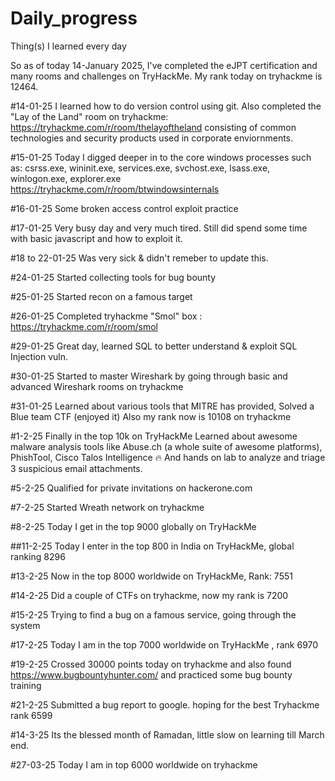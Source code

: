 # Daily_progress
Thing(s) I learned every day

So as of today 14-January 2025, I've completed the eJPT certification and many rooms and challenges on TryHackMe. My rank today on tryhackme is 12464.

#14-01-25
I learned how to do version control using git. 
Also completed the "Lay of the Land" room on tryhackme: https://tryhackme.com/r/room/thelayoftheland consisting of common technologies and security products used in corporate enviornments.

#15-01-25
Today I digged deeper in to the core windows processes such as:
csrss.exe, wininit.exe, services.exe, svchost.exe, lsass.exe, winlogon.exe, explorer.exe  https://tryhackme.com/r/room/btwindowsinternals

#16-01-25
Some broken access control exploit practice 

#17-01-25
Very busy day and very much tired. Still did spend some time with basic javascript and how to exploit it.

#18 to 22-01-25
Was very sick & didn't remeber to update this. 

#24-01-25
Started collecting tools for bug bounty

#25-01-25
Started recon on a famous target

#26-01-25
Completed tryhackme "Smol" box : https://tryhackme.com/r/room/smol

#29-01-25
Great day, learned SQL to better understand & exploit SQL Injection vuln.

#30-01-25
Started to master Wireshark by going through basic and advanced Wireshark rooms on tryhackme

#31-01-25
Learned about various tools that MITRE has provided,
Solved a Blue team CTF (enjoyed it)
Also my rank now is 10108 on tryhackme 

#1-2-25
Finally in the top 10k on TryHackMe
Learned about awesome malware analysis tools like Abuse.ch (a whole suite of awesome platforms), PhishTool, Cisco Talos Intelligence 🔥 
And hands on lab to analyze and triage 3 suspicious email attachments.

#5-2-25
Qualified for private invitations on hackerone.com

#7-2-25
Started Wreath network on tryhackme

#8-2-25
Today I get in the top 9000 globally on TryHackMe

##11-2-25
Today I enter in the top 800 in India on TryHackMe, global ranking 8296

#13-2-25
Now in the top 8000 worldwide on TryHackMe, Rank: 7551

#14-2-25
Did a couple of CTFs on tryhackme, now my rank is 7200

#15-2-25
Trying to find a bug on a famous service, going through the system

#17-2-25 
Today I am in the top 7000 worldwide on TryHackMe , rank 6970

#19-2-25
Crossed 30000 points today on tryhackme and also found https://www.bugbountyhunter.com/ and practiced some bug bounty training

#21-2-25
Submitted a bug report to google. hoping for the best
Tryhackme rank 6599


#14-3-25
Its the blessed month of Ramadan, little slow on learning till March end.


#27-03-25
Today I am in top 6000 worldwide on tryhackme

